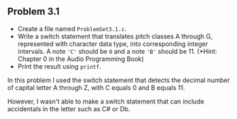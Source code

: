 ## Problem 3.1
- Create a file named `ProblemSet3.1.c`.
- Write a switch statement that translates pitch classes A through G, represented with character data type, into corresponding integer intervals. A note `'C'` should be `0` and a note `'B'` should be  11. (*Hint: Chapter 0 in the Audio Programming Book)
- Print the result using `printf`.

In this problem I used the switch statement that detects the decimal number of capital letter A through Z, with C equals 0 and B equals 11.

However, I wasn't able to make a switch statement that can include accidentals in the letter such as C# or Db.